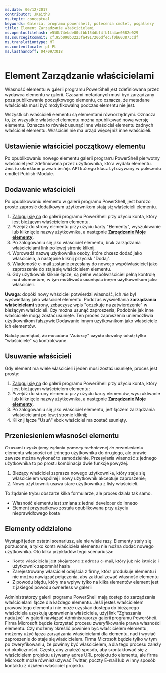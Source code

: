 ```yaml
---
ms.date: 06/12/2017
contributor: JKeithB
ms.topic: conceptual
keywords: Galeria, programu powershell, polecenia cmdlet, psgallery
title: Element Zarządzanie właścicielami
ms.openlocfilehash: e550b74ebde00cfbb154dbf4fb1fa4ae0582e029
ms.sourcegitcommit: cf195b090b3223fa4917206dfec7f0b603873cdf
ms.translationtype: MT
ms.contentlocale: pl-PL
ms.lasthandoff: 04/09/2018
---
```

# <a name="managing-item-owners"></a>Element Zarządzanie właścicielami

Własność elementu w galerii programu PowerShell jest zdefiniowana przez wydawca elementu w galerii.
Czasami metadanych musi być zarządzany poza publikowanie początkowego elementu, co oznacza, że metadane właściciela musi być modyfikowalną podczas elementu nie jest.

Wszystkich właścicieli elementu są elementami równorzędnymi.
Oznacza to, że wszystkie właściciel elementu można opublikować nową wersję elementu. Oznacza to również usunąć inne właściciel elementu żadnych właściciel elementu.
Właściciel nie ma urząd więcej niż inne właścicieli.

## <a name="setting-an-items-initial-owner"></a>Ustawienie właściciel początkowy elementu

Po opublikowaniu nowego elementu galerii programu PowerShell pierwotny właściciel jest zdefiniowana przez użytkownika, która wydała elementu. Jest to określane przez interfejs API którego klucz był używany w poleceniu cmdlet Publish-Module.

## <a name="adding-owners"></a>Dodawanie właścicieli

Po opublikowaniu elementu w galerii programu PowerShell, jest bardzo proste zaprosić dodatkowym użytkownikom stają się właścicieli elementu.

1. [Zaloguj się na](https://powershellgallery.com/users/account/LogOn) do galerii programu PowerShell przy użyciu konta, który jest bieżącym właścicielem elementu.
2. Przejdź do strony elementu przy użyciu karty "Elementy", wyszukiwanie lub kliknięcie nazwy użytkownika, a następnie [ **Zarządzanie Moje elementy**](https://www.powershellgallery.com/account/Packages).
3. Po zalogowaniu się jako właściciel elementu, brak zarządzania właścicielami link po lewej stronie kliknij.
4. Wprowadź nazwę użytkownika osoby, które chcesz dodać jako właściciela, a następnie kliknij przycisk "Dodaj".
5. Wiadomość e-mail zostanie przesłany do nowego współwłaściciel jako zaproszenie do staje się właścicielem elementu.
6. Gdy użytkownik kliknie łącze, są pełne współwłaściciel pełną kontrolę nad elementem, w tym możliwość usunięcia innym użytkownikom jako właścicieli.

**Uwaga**: dopóki nowy właściciel potwierdzi własność, ich *nie* był wyświetlany jako właściciel elementu.
Podczas wyświetlania **zarządzania właścicielami** strony, zobaczysz wpis "oczekuje na zatwierdzenie" w bieżącym właścicieli.
Czy można usunąć zaproszenia; Podobnie jak inne właściciele mogą zostać usunięte.
Ten proces zaproszenia uniemożliwia użytkownikom fałszywie Dodawanie innym użytkownikom jako właściciele ich elementów.

Należy pamiętać, że metadane "Autorzy" czysto dowolny tekst; tylko "właściciele" są kontrolowane.


## <a name="removing-owners"></a>Usuwanie właścicieli
Gdy element ma wiele właścicieli i jeden musi zostać usunięte, proces jest prosty:

1. [Zaloguj się na](https://powershellgallery.com/users/account/LogOn) do galerii programu PowerShell przy użyciu konta, który jest bieżącym właścicielem elementu;
2. Przejdź do strony elementu przy użyciu karty elementów, wyszukiwanie lub kliknięcie nazwy użytkownika, a następnie [ **Zarządzanie Moje elementy**](https://www.powershellgallery.com/account/Packages).
3. Po zalogowaniu się jako właściciel elementu, jest łączem zarządzania właścicielami po lewej stronie kliknij;
4. Kliknij łącze "Usuń" obok właściciel ma zostać usunięty.



## <a name="transferring-item-ownership"></a>Przeniesieniem własności elementu
Czasami uzyskujemy żądania pomocy technicznej do przeniesienia elementu własności od jednego użytkownika do drugiego, ale prawie zawsze można wykonać to samodzielnie.
Przesyłania własność z jednego użytkownika to po prostu kombinacja dwie funkcje powyżej.

1. Bieżący właściciel zaprasza nowego użytkownika, który staje się właścicielem wspólnej i nowy użytkownik akceptuje zaproszenie;
2. Nowy użytkownik usuwa stare użytkownika z listy właścicieli.

To żądanie trybu obszarze kilka formularze, ale proces działa tak samo.

* Własność elementu jest zmiana z jednej developer do innego
* Element przypadkowo została opublikowana przy użyciu nieprawidłowego konta


## <a name="orphaned-items"></a>Elementy oddzielone
Wystąpił jeden ostatni scenariusz, ale nie wiele razy.
Elementy stały się porzucone, a tylko konta właściciela elementu nie można dodać nowego użytkownika.
Oto kilka przykładów tego scenariusza:

* Konto właściciela jest skojarzone z adresu e-mail, który już nie istnieje i użytkownik zapomniał hasła
* Zarejestrowany właściciel odejścia z firmy, która produkuje elementu i nie można nawiązać połączenia, aby zaktualizować własność elementu
* Z powodu błędu, który ma wpływ tylko na kilka elementów element jest z jakiegoś powodu ownerless w galerii

Administratorzy galerii programu PowerShell mają dostęp do zarządzania właścicielami łącze dla każdego elementu.
Jeśli jesteś właścicielem prawowitego elementu i nie może uzyskać dostępu do bieżącego właściciela uzyskują uprawnienia właściciela, użyj link "Zgłaszania nadużyć" w galerii nawiązać Administratorzy galerii programu PowerShell.
Firma Microsoft będzie korzystać procesu zweryfikowanie prawa własności elementu.
Czy możemy określić powinien być właścicielem elementu, możemy użyć łącza zarządzania właścicielami dla elementu, nad i wysłać zaproszenie do staje się właścicielem.
Firma Microsoft będzie tylko w tym po zweryfikowaniu, że powinny być właścicielem, a dla tego procesu zależy od okoliczności.
Często, aby znaleźć sposób, aby skontaktować się z właścicielem projektu używamy adres URL projektu do elementu, ale firma Microsoft może również używać Twitter, poczty E-mail lub w inny sposób kontaktu z działem właściciel projektu.